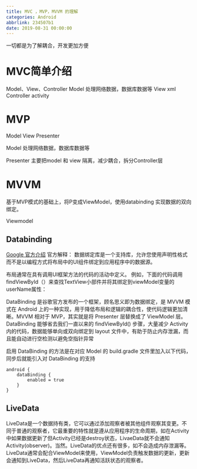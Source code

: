 ```yaml
---
title: MVC ，MVP，MVVM 的理解
categories: Android
abbrlink: 234507b1
date: 2019-08-31 00:00:00
---
```


一切都是为了解耦合，开发更加方便

# MVC简单介绍

Model、View、Controller 
Model 处理网络数据，数据库数据等
View xml
Controller activity

# MVP

Model View Presenter

Model 处理网络数据，数据库数据等

Presenter 主要把model 和 view 隔离，减少耦合，拆分Controller层

# MVVM
基于MVP模式的基础上，将P变成ViewModel，使用databinding 实现数据的双向绑定。

Viewmodel
## Databinding 
[Google 官方介绍](https://developer.android.com/topic/libraries/data-binding)
官方解释：
数据绑定库是一个支持库，允许您使用声明性格式而不是以编程方式将布局中的UI组件绑定到应用程序中的数据源。

布局通常在具有调用UI框架方法的代码的活动中定义。 例如，下面的代码调用findViewById（）来查找TextView小部件并将其绑定到viewModel变量的userName属性：

DataBinding 是谷歌官方发布的一个框架，顾名思义即为数据绑定，是 MVVM 模式在 Android 上的一种实现，用于降低布局和逻辑的耦合性，使代码逻辑更加清晰。MVVM 相对于 MVP，其实就是将 Presenter 层替换成了 ViewModel 层。DataBinding 能够省去我们一直以来的 findViewById() 步骤，大量减少 Activity 内的代码，数据能够单向或双向绑定到 layout 文件中，有助于防止内存泄漏，而且能自动进行空检测以避免空指针异常

启用 DataBinding 的方法是在对应 Model 的 build.gradle 文件里加入以下代码，同步后就能引入对 DataBinding 的支持

```
android {
    dataBinding {
        enabled = true
    }
}
```

## LiveData

LiveData是一个数据持有类，它可以通过添加观察者被其他组件观察其变更。不同于普通的观察者，它最重要的特性就是遵从应用程序的生命周期，如在Activity中如果数据更新了但Activity已经是destroy状态，LivaeData就不会通知Activity(observer)。当然。LiveData的优点还有很多，如不会造成内存泄漏等。
LiveData通常会配合ViewModel来使用，ViewModel负责触发数据的更新，更新会通知到LiveData，然后LiveData再通知活跃状态的观察者。
